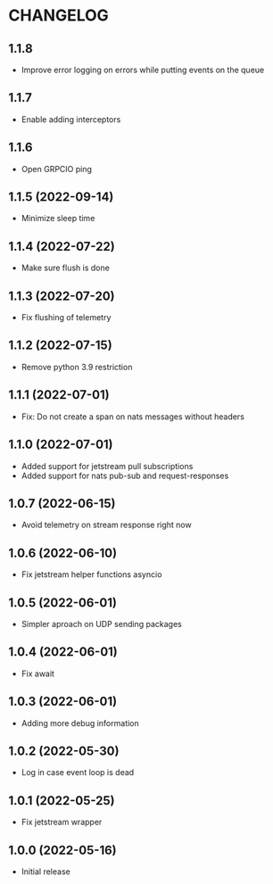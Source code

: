 # CHANGELOG

## 1.1.8

- Improve error logging on errors while putting events on the queue

## 1.1.7

- Enable adding interceptors

## 1.1.6

- Open GRPCIO ping

## 1.1.5 (2022-09-14)

- Minimize sleep time

## 1.1.4 (2022-07-22)

- Make sure flush is done

## 1.1.3 (2022-07-20)

- Fix flushing of telemetry

## 1.1.2 (2022-07-15)

- Remove python 3.9 restriction

## 1.1.1 (2022-07-01)

- Fix: Do not create a span on nats messages without headers

## 1.1.0 (2022-07-01)

- Added support for jetstream pull subscriptions
- Added support for nats pub-sub and request-responses

## 1.0.7 (2022-06-15)

- Avoid telemetry on stream response right now

## 1.0.6 (2022-06-10)

- Fix jetstream helper functions asyncio

## 1.0.5 (2022-06-01)

- Simpler aproach on UDP sending packages

## 1.0.4 (2022-06-01)

- Fix await

## 1.0.3 (2022-06-01)

- Adding more debug information

## 1.0.2 (2022-05-30)

- Log in case event loop is dead

## 1.0.1 (2022-05-25)

- Fix jetstream wrapper

## 1.0.0 (2022-05-16)

- Initial release
